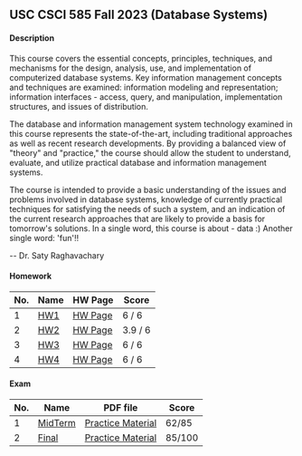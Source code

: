 ## USC CSCI 585 Fall 2023 (Database Systems)

#### Description
  This course covers the essential concepts, principles, techniques, and mechanisms for the design, analysis, use, and implementation of computerized database systems. Key information management concepts and techniques are examined: information modeling and representation; information interfaces - access, query, and manipulation, implementation structures, and issues of distribution.

  The database and information management system technology examined in this course represents the state-of-the-art, including traditional approaches as well as recent research developments. By providing a balanced view of "theory" and "practice," the course should allow the student to understand, evaluate, and utilize practical database and information management systems.

  The course is intended to provide a basic understanding of the issues and problems involved in database systems, knowledge of currently practical techniques for satisfying the needs of such a system, and an indication of the current research approaches that are likely to provide a basis for tomorrow's solutions.
In a single word, this course is about - data :) Another single word: 'fun'!!

  -- Dr. Saty Raghavachary


  #### Homework

|No.|    Name    |HW Page|Score|
|---|------------|--------|-----|
|1|[HW1](https://github.com/MeerzaA/CSCI_585/blob/main/Homeworks/Assignment_01/)|[HW Page](https://github.com/MeerzaA/CSCI_585/blob/main/Homeworks/Assignment_01/CSCI585_Fall23_HW1.jpeg) |6 / 6|
|2|[HW2](https://github.com/MeerzaA/CSCI_585/blob/main/Homeworks/Assignment_02/)|[HW Page](https://github.com/MeerzaA/CSCI_585/blob/main/Homeworks/Assignment_02/CSCI585_Fall23_HW2.jpeg) |3.9 / 6|
|3|[HW3](https://github.com/MeerzaA/CSCI_585/blob/main/Homeworks/Assignment_03/)|[HW Page](https://github.com/MeerzaA/CSCI_585/blob/main/Homeworks/Assignment_03/CSCI585_Fall23_HW3.jpeg) |6 / 6|
|4|[HW4](https://github.com/MeerzaA/CSCI_585/blob/main/Homeworks/Assignment_04/)|[HW Page](https://github.com/MeerzaA/CSCI_585/blob/main/Homeworks/Assignment_04/CSCI585_Fall23_HW4_ML.jpeg) |6 / 6|



#### Exam

|No.|    Name    |PDF file|Score|
|---|------------|--------|---|
|1|[MidTerm](https://github.com/AaronYang2333/CSCI_570/blob/master/exam1/Exam_1_Rubrics.pdf)|[Practice Material](https://github.com/AaronYang2333/CSCI_570/blob/master/exam1/Practice_Exam.pdf) |62/85|
|2|[Final](https://github.com/AaronYang2333/CSCI_570/blob/master/exam2/Exam2_Rubrics.pdf)|[Practice Material](https://github.com/AaronYang2333/CSCI_570/blob/master/exam2/Practice_Exam.pdf) |85/100|













